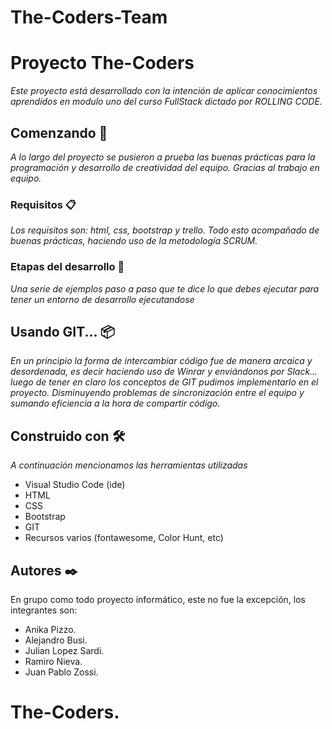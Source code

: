 # The-Coders-Team
# Proyecto The-Coders

_Este proyecto está desarrollado con la intención de aplicar conocimientos aprendidos en modulo uno del curso FullStack dictado por ROLLING CODE._

## Comenzando 🚀

_A lo largo del proyecto se pusieron a prueba las buenas prácticas para la programación y desarrollo de creatividad del equipo.  Gracias al trabajo en equipo._

### Requisitos 📋

_Los requisitos son: html, css, bootstrap y trello. Todo esto acompañado de buenas prácticas, haciendo uso de la metodología SCRUM._



### Etapas del desarrollo 🔧

_Una serie de ejemplos paso a paso que te dice lo que debes ejecutar para tener un entorno de desarrollo ejecutandose_


## Usando GIT... 📦

_En un principio la forma de intercambiar código fue de manera arcaica y desordenada, es decir haciendo uso de Winrar y enviándonos por Slack… luego de tener en claro los conceptos de GIT pudimos implementarlo en el proyecto. Disminuyendo problemas de sincronización entre el equipo y sumando eficiencia a la hora de compartir código._

## Construido con 🛠️

_A continuación mencionamos las herramientas utilizadas_

* Visual Studio Code (ide)
* HTML
* CSS
* Bootstrap
* GIT
* Recursos varios (fontawesome, Color Hunt, etc)

## Autores ✒️

En grupo como todo proyecto informático, este no fue la excepción, los integrantes son: 
- Anika Pizzo.
- Alejandro Busi.
- Julian Lopez Sardi.
- Ramiro Nieva.
- Juan Pablo Zossi.


# The-Coders.

